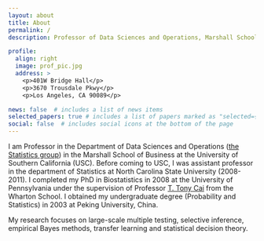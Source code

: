 ```yaml
---
layout: about
title: About
permalink: /
description: Professor of Data Sciences and Operations, Marshall School of Business, University of Southern California

profile:
  align: right
  image: prof_pic.jpg
  address: >
    <p>401W Bridge Hall</p>
    <p>3670 Trousdale Pkwy</p>
    <p>Los Angeles, CA 90089</p>

news: false  # includes a list of news items
selected_papers: true # includes a list of papers marked as "selected={true}"
social: false  # includes social icons at the bottom of the page
---
```


I am Professor in the Department of Data Sciences and Operations ([the Statistics group](http://faculty.marshall.usc.edu/gareth-james/StatGroup/)) in the Marshall School of Business at the University of Southern California (USC). Before coming to USC, I was assistant professor in the department of Statistics at North Carolina State University (2008-2011). I completed my PhD in Biostatistics in 2008 at the University of Pennsylvania under the supervision of Professor [T. Tony Cai](http://www-stat.wharton.upenn.edu/~tcai/) from the Wharton School. I obtained my undergraduate degree (Probability and Statistics) in 2003 at Peking University, China. 

My research focuses on large-scale multiple testing, selective inference, empirical Bayes methods, transfer learning and statistical decision theory. 


